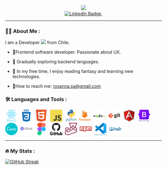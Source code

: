 <div id="header" align="center">
   <img src="https://cdn.dribbble.com/users/279765/screenshots/6394444/girlworking_2x.png" width="150"/>
   <div id="badge">
   <a href="http://www.linkedin.com/in/roxana-marcela-soto-acosta">
     <img src= "https://img.shields.io/badge/LinkedIn-blue?logo=linkedin&logoColor=white" alt="LinkedIn Badge"/>
   </a>
   <img src="https://komarev.com/ghpvc/?username=roxanna-sa&style=flat-square&color=blue" alt=""/>
</div>
</div>

---
### :woman_technologist: About Me :
I am a Developer <img src="https://media.giphy.com/media/WUlplcMpOCEmTGBtBW/giphy.gif" width="30"> from Chile.
- :telescope:Frontend software developer. Passionate about UX.

- :seedling: Gradually exploring backend languages.

- :sparkling_heart: In my free time, I enjoy reading fantasy and learning new technologies.

- :email:How to reach me: roxanna.sa@gmail.com

### :hammer_and_wrench: Languages and Tools :
<div>
  <img src="https://github.com/devicons/devicon/blob/master/icons/react/react-original-wordmark.svg" title="React" alt="React" width="40" height="40"/>&nbsp;
  <img src="https://github.com/devicons/devicon/blob/master/icons/css3/css3-plain-wordmark.svg"  title="CSS3" alt="CSS" width="40" height="40"/>&nbsp;
  <img src="https://github.com/devicons/devicon/blob/master/icons/html5/html5-original.svg" title="HTML5" alt="HTML" width="40" height="40"/>&nbsp;
  <img src="https://github.com/devicons/devicon/blob/master/icons/javascript/javascript-original.svg" title="JavaScript" alt="JavaScript" width="40" height="40"/>&nbsp;
  <img src="https://github.com/devicons/devicon/blob/master/icons/python/python-original-wordmark.svg" title="Python" **alt="Python" width="40" height="40"/>
  <img src="https://github.com/devicons/devicon/blob/master/icons/firebase/firebase-plain-wordmark.svg" title="Firebase" alt="Firebase" width="40" height="40"/>&nbsp;
  <img src="https://github.com/devicons/devicon/blob/master/icons/nodejs/nodejs-original-wordmark.svg" title="NodeJS" alt="NodeJS" width="40" height="40"/>&nbsp;
  <img src="https://github.com/devicons/devicon/blob/master/icons/git/git-original-wordmark.svg" title="Git" alt="Git" width="40" height="40"/>&nbsp;
  <img src="https://github.com/devicons/devicon/blob/master/icons/angularjs/angularjs-original.svg" title="Angularjs" alt="Angular" width="40" height="40"/>&nbsp;
  <img src="https://github.com/devicons/devicon/blob/master/icons/bootstrap/bootstrap-original-wordmark.svg" title="Bootstrap" **alt="Bootstrap" width="40" height="40"/>&nbsp;
  <img src="https://github.com/devicons/devicon/blob/master/icons/canva/canva-original.svg" title="Canva" alt="Canva" width="40" height="40"/>&nbsp;
  <img src="https://github.com/devicons/devicon/blob/master/icons/eslint/eslint-original-wordmark.svg" title="ESlint" alt="ESlint" width="40" height="40"/>&nbsp;
  <img src="https://github.com/devicons/devicon/blob/master/icons/figma/figma-original.svg" title="Figma" alt="Figma" width="40" height="40"/>&nbsp;
  <img src="https://github.com/devicons/devicon/blob/master/icons/github/github-original-wordmark.svg" title="Github" alt="Github" width="40" height="40"/>&nbsp;
  <img src="https://github.com/devicons/devicon/blob/master/icons/jest/jest-plain.svg" title="Jest" alt="Jest" width="40" height="40"/>&nbsp;
  <img src="https://github.com/devicons/devicon/blob/master/icons/npm/npm-original-wordmark.svg" title="npm" alt="npm" width="40" height="40"/>&nbsp;
  <img src="https://github.com/devicons/devicon/blob/master/icons/vscode/vscode-original-wordmark.svg" title="VScode" alt="VScode" width="40" height="40"/>&nbsp;
  <img src="https://github.com/devicons/devicon/blob/master/icons/trello/trello-plain-wordmark.svg" title="Trello" alt="Trello" width="40" height="40"/>&nbsp;
 
</div>

---

### :fire: My Stats :
[![GitHub Streak](http://github-readme-streak-stats.herokuapp.com?user=roxanna-sa&theme=tokyonight-duo)](https://git.io/streak-stats)

